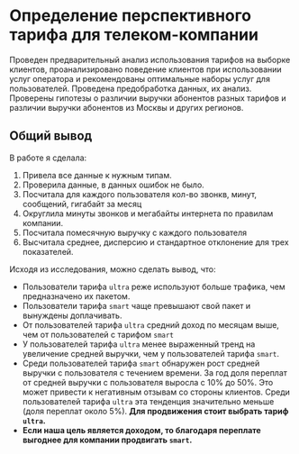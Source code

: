 # Определение перспективного тарифа для телеком-компании

Проведен предварительный анализ использования тарифов на выборке клиентов, проанализировано поведение клиентов при использовании услуг оператора и рекомендованы оптимальные наборы услуг для пользователей. Проведена предобработка данных, их анализ. Проверены гипотезы о различии выручки абонентов разных тарифов и различии выручки абонентов из Москвы и других регионов.


## Общий вывод

В работе я сделала:
1. Привела все данные к нужным типам.
2. Проверила данные, в данных ошибок не было.
3. Посчитала для каждого пользователя кол-во звонкв, минут, сообщений, гигабайт за месяц
4. Округлила минуты звонков и мегабайты интернета по правилам компании.
5. Посчитала помесячную выручку с каждого пользователя
6. Высчитала среднее, дисперсию и стандартное отклонение для трех показателей.

Исходя из исследования, можно сделать вывод, что:
* Пользователи тарифа `ultra` реже используют больше трафика, чем предназначено их пакетом.
* Пользователи тарифа `smart` чаще превышают свой пакет и вынуждены доплачивать.
* От пользователей тарифа `ultra` средний доход по месяцам выше, чем от пользователей с тарифом `smart`
* У пользователей тарифа `ultra` менее выраженный тренд на увеличение средней выручки, чем у пользователей тарифа `smart`.
* Среди пользователей тарифа `smart` обнаружен рост средней выручки с пользователя с течением времени. За год доля переплат от средней выручки с пользователя выросла с 10% до 50%. Это может привести к негативным отзывам со стороны клиентов. Среди пользователей тарифа `ultra` эта тенденция значительно меньше (доля переплат около 5%). __Для продвижения стоит выбрать тариф `ultra`.__
* __Если наша цель является доходом, то благодаря переплате выгоднее для компании продвигать `smart`.__
